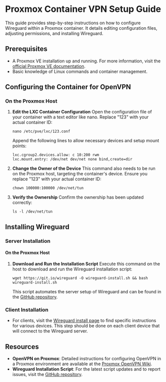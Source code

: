 

# Proxmox Container VPN Setup Guide

This guide provides step-by-step instructions on how to configure Wireguard within a Proxmox container. It details editing configuration files, adjusting permissions, and installing Wireguard.

## Prerequisites

- A Proxmox VE installation up and running. For more information, visit the [official Proxmox VE documentation](https://pve.proxmox.com/wiki/OpenVPN_).
- Basic knowledge of Linux commands and container management.

## Configuring the Container for OpenVPN

### On the Proxmox Host

1. **Edit the LXC Container Configuration**
   Open the configuration file of your container with a text editor like nano. Replace "123" with your actual container ID:
   ```
   nano /etc/pve/lxc/123.conf
   ```
   Append the following lines to allow necessary devices and setup mount points:
   ```
   lxc.cgroup2.devices.allow: c 10:200 rwm
   lxc.mount.entry: /dev/net dev/net none bind,create=dir
   ```

2. **Change the Owner of the Device**
   This command also needs to be run on the Proxmox host, targeting the container's device. Ensure you replace "123" with your actual container ID:
   ```
   chown 100000:100000 /dev/net/tun
   ```

3. **Verify the Ownership**
   Confirm the ownership has been updated correctly:
   ```
   ls -l /dev/net/tun
   ```

## Installing Wireguard

### Server Installation

#### On the Proxmox Host

1. **Download and Run the Installation Script**
   Execute this command on the host to download and run the Wireguard installation script:
   ```
   wget https://git.io/wireguard -O wireguard-install.sh && bash wireguard-install.sh
   ```
   This script automates the server setup of Wireguard and can be found in the [GitHub repository](https://github.com/Nyr/wireguard-install).

### Client Installation

- For clients, visit the [Wireguard install page](https://www.wireguard.com/install/) to find specific instructions for various devices. This step should be done on each client device that will connect to the Wireguard server.

## Resources

- **OpenVPN on Proxmox**: Detailed instructions for configuring OpenVPN in a Proxmox environment are available at the [Proxmox OpenVPN Wiki](https://pve.proxmox.com/wiki/OpenVPN_).
- **Wireguard Installation Script**: For the latest script updates and to report issues, visit the [GitHub repository](https://github.com/Nyr/wireguard-install).

